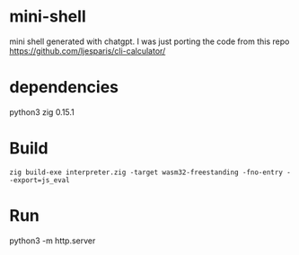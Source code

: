 # mini-shell 
mini shell generated with chatgpt. I was just porting the code from this repo https://github.com/ljesparis/cli-calculator/ 

# dependencies

python3 
zig 0.15.1

# Build
```shell
zig build-exe interpreter.zig -target wasm32-freestanding -fno-entry --export=js_eval
```

# Run
python3 -m http.server

